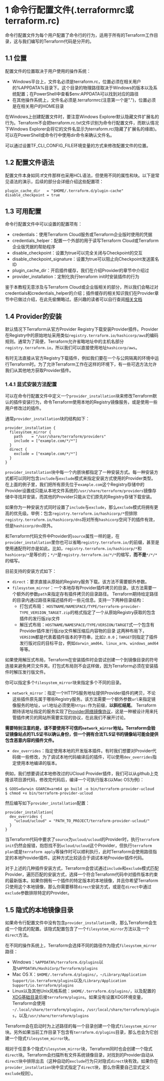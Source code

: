 

# 1 命令行配置文件(.terraformrc或terraform.rc)

命令行配置文件为每个用户配置了命令行的行为，适用于所有的Terraform工作目录，这与我们编写的Terraform代码是分开的。

## 1.1 位置

配置文件的位置取决于用户使用的操作系统：

- Windows平台上，文件名必须是terraform.rc，位置必须在相关用户的%APPDATA%目录下。这个目录的物理路径取决于Windows的版本以及系统配置；在PowerShell中查看$env:APPDATA可以找到对应的路径
- 在其他操作系统上，文件名必须是.terraformrc(注意第一个是".")，位置必须是在相关用户的HOME目录

在Windows上创建配置文件时，要注意Windows Explorer默认隐藏文件扩展名的行为。Terraform不会把terraform.rc.txt文件识别为命令行配置文件，而默认情况下Windows Explorer会将它的文件名显示为terraform.rc(隐藏了扩展名的缘故)。可以在PowerShell或命令行中使用dir命令来确认文件名。

可以通过设置TF_CLI_CONFIG_FILE环境变量的方式来修改配置文件的位置。

## 1.2 配置文件语法

配置文件本身如同.tf文件那样也采用HCL语法，但使用不同的属性和块。以下是常见语法的演示，后续的部分会详细介绍这些配置项：

```
plugin_cache_dir   = "$HOME/.terraform.d/plugin-cache"
disable_checkpoint = true
```

## 1.3 可用配置

命令行配置文件中可以设置的配置项有：

- credentials：使用Terraform Cloud服务或Terraform企业版时使用的凭据
- credentials_helper：配置一个外部的用于读写Terraform Cloud或Terraform企业版凭据的帮助程序
- disable_checkpoint：设置为true可以完全关闭与Checkpoint的交互
- disable_checkpoint_signature：设置为true可以阻止向Checkpoint发送匿名ID
- plugin_cache_dir：开启插件缓存，我们在介绍Provider的章节中介绍过
- provider_installation：定制化执行terraform init时安装插件的行为

鉴于本教程无意涉及与Terraform Cloud或企业版相关的部分，所以我们会略过对credentials和credentials_helper的介绍；插件缓存的相关知识我们在Provider章节中已做过介绍，在此先偷懒略过。感兴趣的读者可以自行查阅[相关文档](https://www.terraform.io/docs/commands/cli-config.html#credentials-1)

## 1.4 Provider的安装

默认情况下Terraform从官方Provider Registry下载安装Provider插件。Provider在Registry中的原始地址采用类似`registry.terraform.io/hashicorp/aws`的编码规则。通常为了简便，Terraform允许省略地址中的主机名部分`registry.terraform.io`，所以我们可以直接使用地址`hashicorp/aws`。

有时无法直接从官方Registry下载插件，例如我们要在一个与公网隔离的环境中运行Terraform时。为了允许Terraform工作在这样的环境下，有一些可选方法允许我们从其他地方获取Provider插件。

### 1.4.1 显式安装方法配置

可以在命令行配置文件中定义一个`provider_installation`块来修改Terraform默认的插件安装行为，命令Terraform使用本地的Registry镜像服务，或是使用一些用户修改过的插件。

通常`provider_installation`块的结构如下：

```
provider_installation {
  filesystem_mirror {
    path    = "/usr/share/terraform/providers"
    include = ["example.com/*/*"]
  }
  direct {
    exclude = ["example.com/*/*"]
  }
}
```

`provider_installation`块中每一个内嵌块都指定了一种安装方式。每一种安装方式都可以同时包含`include`与`exclude`模式来指定安装方式使用的Provider类型。在上面的例子里，我们把所有原先位于`example.com`这个Registry存储中的Provider设置成只能从本地文件系统的`/usr/share/terraform/providers`镜像存储中寻找并安装，而其他的Provider只能从它们原先的Registry存储下载安装。

如果你为一种安装方式同时设置了`include`与`exclude`，那么`exclude`模式将拥有更高的优先级。举例：包含`registry.terraform.io/hashicorp/*`但排除`registry.terraform.io/hashicorp/dns`将对所有`hashicorp`空间下的插件有效，但是`hashicorp/dns`除外。

和Terraform代码文件中Provider的`source`属性一样的是，在`provider_installation`里你也可以省略`registry.terraform.io/`的前缀，甚至是使用通配符时亦是如此。比如，`registry.terraform.io/hashicorp/*`和`hashicorp/*`是等价的；`*/*`是`registry.terraform.io/*/*`的缩写，**而不是**`*/*/*`的缩写。

目前支持的安装方式如下：

- `direct`：要求直接从原始的Registry服务下载。该方法不需要额外参数。
- `filesystem_mirror`：一个本地存有Provider插件拷贝的目录。该方法需要一个额外的参数`path`来指定存有插件拷贝的目录路径。 Terraform期待给定路径的目录内通过路径来描述插件的一些元信息。支持一下两种目录结构：
    - 打包式布局： `HOSTNAME/NAMESPACE/TYPE/terraform-provider-TYPE_VERSION_TARGET.zip`的格式指定了一个从原始Registry获取的包含插件的发行版zip文件
    - 解压式布局：`HOSTNAME/NAMESPACE/TYPE/VERSION/TARGET`式一个包含有Provider插件发行版zip文件解压缩后内容物的目录 这两种布局下，`VERSION`都是代表着插件版本的字符串，比如`2.0.0`；`TARGET`则指定了插件发行版对应的目标平台，例如`darwin_amd64`、`linux_arm`、`windows_amd64`等等。

如果使用解压式布局，Terraform在安装插件时会尝试创建一个到镜像目录的符号连接来避免拷贝文件夹。打包式布局则不会这样做，因为Terraform必须在安装插件时解压发行版文件。

你可以指定多个`filesystem_mirror`块来指定多个不同的目录。

- `network_mirror`：指定一个HTTPS服务地址提供Provider插件的拷贝，不论这些插件原先属于哪些Registry服务。该方法需要一个额外参数`url`来指定镜像服务的地址，`url`地址必须使用`https:`作为前缀，**以斜杠结尾**。 Terraform期待该地址指定的服务实现了[Provider网络镜像协议](https://www.terraform.io/docs/internals/provider-network-mirror-protocol.html)，这是一种被设计用来托管插件拷贝的网站所需要实现的协议，在此我们不展开讨论。

**需要特别注意的是，请不要使用不可信的`network_mirror`地址。Terraform会验证镜像站点的TLS证书以确认身份，但一个拥有合法TLS证书的镜像站可能会提供包含恶意内容的插件文件。**

- `dev_overrides`：指定使用本地的开发版本插件。有时我们想要对Provider代码做一些修改，为了调试本地代码编译后的插件，可以使用`dev_overrides`指定使用本地编译的版本。

例如，我们想要调试本地修改过的UCloud Provider插件，我们可以从github上克隆该项目源代码，修改完代码后，编译一个可执行版本(以Mac OS为例)：

```
$ GOOS=darwin GOARCH=arm64 go build -o bin/terraform-provider-ucloud
$ chmod +x bin/terraform-provider-ucloud
```

然后编写如下`provider_installation`配置：

```
provider_installation{
  dev_overrides {
    "ucloud/ucloud" = "PATH_TO_PROJECT/terraform-provider-ucloud/"
  }
}
```

当Terraform代码中要求了`source`为`ucloud/ucloud`的Provider时，执行`terraform init`仍然会报错，抱怨找不到`ucloud/ucloud`这个Provider，但执行`terraform plan`或是`terraform apply`等操作时可以顺利执行，此时Terraform会使用路径指定的本地Provider插件。这种方式比较适合于调试本地Provider插件代码。

对于上述的几种插件安装方式，Terraform会尝试通过`include`和`exclude`模式匹配Provider，遍历匹配的安装方式，选择一个符合Terraform代码中对插件版本约束的最新版本。如果你拥有一个插件的特定版本的本地镜像，并且你希望Terraform只使用这个本地镜像，那么你需要移除`direct`安装方式，或是在`direct`中通过`exclude`参数排除特定的Provider。

## 1.5 隐式的本地镜像目录

如果命令行配置文件中没有包含`provider_installation`块，那么Terraform会生成一个隐式的配置。该隐式配置包含了一个`filesystem_mirror`方法以及一个`direct`方法。

在不同的操作系统上，Terraform会选择不同的路径作为隐式`filesystem_mirror`路径：

- Windows：`%APPDATA%/terraform.d/plugins`以及`%APPDATA%/HashiCorp/Terraform/plugins`
- Mac OS X：`$HOME/.terraform.d/plugins/`，`~/Library/Application Support/io.terraform/plugins`以及`/Library/Application Support/io.terraform/plugins`
- Linux以及其他Unix风格系统：`$HOME/.terraform.d/plugins/`，以及配置的[XDG基础目录](https://specifications.freedesktop.org/basedir-spec/basedir-spec-latest.html)后接`terraform/plugins`。如果没有设置XDG环境变量，Terraform会使用`~/.local/share/terraform/plugins`，`/usr/local/share/terraform/plugins`，以及`/usr/share/terraform/plugins`

Terraform会在启动时为上述路径的每一个目录创建一个隐式`filesystem_mirror`块。另外如果当前工作目录下包含有`terraform.d/plugins`目录，那么也会为它创建一个隐式`filesystem_mirror`块。

相对于任意多个隐式`filesystem_mirror`块，Terraform同时也会创建一个隐式`direct`块。Terraform会扫描所有文件系统镜像目录，对找到的Provider自动从`direct`块中排除出去（这种自动的`exclude`行为只对隐式`direct`块有效。如果你在`provider_installation`块中显式指定了`direct`块，那么你需要自己显式定义`exclude`规则）。

